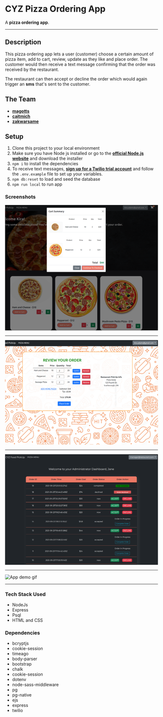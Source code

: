 # CYZ Pizza Ordering App

A **pizza ordering app**.

---
## Description

This pizza ordering app lets a user (customer) choose a certain amount of pizza item, add to cart, review, update as they like and place order. The customer would then receive a text message confirming that the order was received by the restaurant.

The restaurant can then accept or decline the order which would again trigger an **sms** that's sent to the customer.

## The Team

- **[magotts](https://github.com/magotts)**
- **[caitmich](https://github.com/caitmich)**
- **[zakwarsame](https://github.com/zakwarsame)**

## Setup

1. Clone this project to your local environment
1. Make sure you have Node js installed or go to the **[official Node.js website](https://nodejs.org/)** and download the installer
1.  `npm i` to install the dependencies
1.  To receive text messages, **[sign up for a Twilio trial account](https://www.twilio.com/docs/usage/tutorials/how-to-use-your-free-trial-account)** and follow the `.env.example` file to set up your variables.
1. `npm db:reset` to load and seed the database
1. `npm run local` to run app

### Screenshots


![Home page](https://github.com/magotts/midtermproject/blob/master/docs/home_page.png)

---
![Order Review](https://github.com/magotts/midtermproject/blob/master/docs/order_review.png)

---
![Admin Page](https://github.com/magotts/midtermproject/blob/master/docs/admin_page.png)

---
![App demo gif](https://github.com/magotts/midtermproject/blob/master/docs/demonstration.gif)

---
### Tech Stack Used

- NodeJs
- Express
- Psql
- HTML and CSS

### Dependencies

- bcryptjs
- cookie-session
- timeago
- body-parser
- bootstrap
- chalk
- cookie-session
- dotenv
- node-sass-middleware
- pg
- pg-native
- ejs
- express
- twilio
